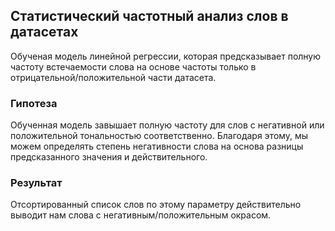 ## Статистический частотный анализ слов в датасетах

Обученая модель линейной регрессии, которая предсказывает полную частоту встечаемости слова на основе частоты только в отрицательной/положительной части датасета.

### Гипотеза

Обученная модель завышает полную частоту для слов с негативной или положительной тональностью соответственно. Благодаря этому, мы можем определять степень негативности слова на основа разницы предсказанного значения и действительного.

### Результат

Отсортированный список слов по этому параметру действительно выводит нам слова с негативным/положительным окрасом.

